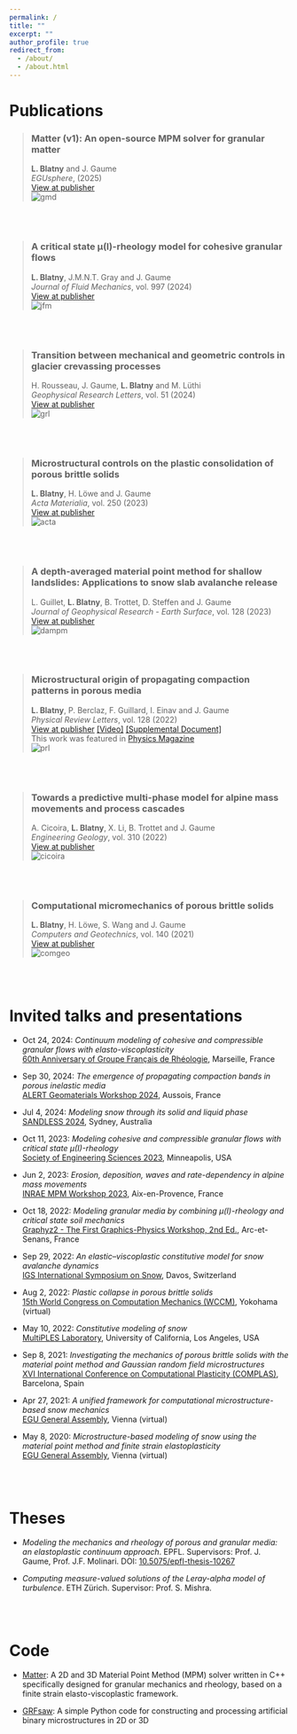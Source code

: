 ```yaml
---
permalink: /
title: ""
excerpt: ""
author_profile: true
redirect_from:
  - /about/
  - /about.html
---
```


<!--
I am a postdoctoral researcher in the [Alpine Mass Movements](https://alpinemassmovements.ethz.ch/) group of [ETH Zürich](https://ethz.ch/en/) and the Swiss Federal Institute for Snow and Avalanche Research ([SLF](https://www.slf.ch/en/)) in Davos. 
In 2023, I defended my [PhD in Mechanics](https://www.epfl.ch/education/phd/edme-mechanics/) at [EPFL](https://www.epfl.ch/en/), supervised by [Prof. J. Gaume](https://igt.ethz.ch/people/person-detail.MzA5Njcx.TGlzdC8xMTYxLC0yMTE1ODgxMzY3.html) and [Prof. J.-F. Molinari](https://people.epfl.ch/jean-francois.molinari). 
My research focuses on computational modeling of the mechanics of porous solids and granular flows, with a particular emphasis on snow. 
I'm currently working with the Material Point Method (MPM), however, I am interested in the development and application of all kinds of numerical methods in solid and fluid mechanics.

Previously, I have worked for [DNV Oil&Gas](https://www.dnv.com/), [EVRY Consulting](https://www.tietoevry.com/) and interned at [FFI](https://www.ffi.no/en) and [Equinor](https://www.equinor.com/).
I hold a [Master of Science in Computational Science and Engineering](https://rw.ethz.ch/) from ETH Zürich in 2018, with my thesis entitled _Computing Measure-Valued Solutions of the Leray-Alpha Model of Turbulence_ supervised by [Prof. S. Mishra](https://camlab.ethz.ch/the-group/group-head.html) at the [Seminar for Applied Mathematics](https://math.ethz.ch/sam).
-->

Publications  
======  

> ### Matter (v1): An open-source MPM solver for granular matter  
> **L. Blatny** and J. Gaume    
> _EGUsphere_, (2025)   
> [View at publisher](https://doi.org/10.5194/egusphere-2025-1157)    
> ![gmd](/images/silo_fps30_10X_cropped_medium.gif)   

<br/><br/>

> ### A critical state μ(I)-rheology model for cohesive granular flows  
> **L. Blatny**, J.M.N.T. Gray and J. Gaume    
> _Journal of Fluid Mechanics_, vol. 997 (2024)   
> [View at publisher](https://doi.org/10.1017/jfm.2024.643)    
> ![jfm](/images/cover_jfm_bump.gif)   

<br/><br/>

> ### Transition between mechanical and geometric controls in glacier crevassing processes   
> H. Rousseau, J. Gaume, **L. Blatny** and M. Lüthi    
> _Geophysical Research Letters_, vol. 51 (2024)    
> [View at publisher](https://doi.org/10.1029/2024GL108206)    
> ![grl](/images/cover_grl.gif)   

<br/><br/>

> ### Microstructural controls on the plastic consolidation of porous brittle solids  
> **L. Blatny**, H. Löwe and J. Gaume  
> _Acta Materialia_, vol. 250 (2023)  
> [View at publisher](https://doi.org/10.1016/j.actamat.2023.118861)  
> ![acta](/images/cover_acta.gif)  

<br/><br/>

> ### A depth-averaged material point method for shallow landslides: Applications to snow slab avalanche release
> L. Guillet, **L. Blatny**, B. Trottet, D. Steffen and J. Gaume  
> _Journal of Geophysical Research - Earth Surface_, vol. 128 (2023)  
> [View at publisher](https://doi.org/10.1029/2023JF007092)  
> ![dampm](/images/cover_dampm.gif)    

<br/><br/>

> ### Microstructural origin of propagating compaction patterns in porous media
> **L. Blatny**, P. Berclaz, F. Guillard, I. Einav and J. Gaume  
> _Physical Review Letters_, vol. 128 (2022)  
> [View at publisher](https://doi.org/10.1103/PhysRevLett.128.228002) [[Video]](https://journals.aps.org/prl/supplemental/10.1103/PhysRevLett.128.228002/supplementary_movie_1.mp4) [[Supplemental Document]](https://journals.aps.org/prl/supplemental/10.1103/PhysRevLett.128.228002/supplement_rev16022022.pdf)  
> This work was featured in [Physics Magazine](https://physics.aps.org/articles/v15/s73)  
> ![prl](/images/cover_prl.gif)  

<br/><br/>

> ### Towards a predictive multi-phase model for alpine mass movements and process cascades
> A. Cicoira, **L. Blatny**, X. Li, B. Trottet and J. Gaume  
> _Engineering Geology_, vol. 310 (2022)  
> [View at publisher](https://doi.org/10.1016/j.enggeo.2022.106866)  
> ![cicoira](/images/cover_enggeo.gif)  

<br/><br/>

> ### Computational micromechanics of porous brittle solids  
> **L. Blatny**, H. Löwe, S. Wang and J. Gaume  
> _Computers and Geotechnics_, vol. 140 (2021)  
> [View at publisher](https://doi.org/10.1016/j.compgeo.2021.104284)  
> ![comgeo](/images/cover_comgeo.gif)  

<br/><br/>

Invited talks and presentations
======

* Oct 24, 2024: _Continuum modeling of cohesive and compressible granular flows with elasto-viscoplasticity_  
[60th Anniversary of Groupe Français de Rhéologie](https://2024.legfr.fr/), Marseille, France  

* Sep 30, 2024: _The emergence of propagating compaction bands in porous inelastic media_  
[ALERT Geomaterials Workshop 2024](https://alertgeomaterials.eu/presentations-of-the-alert-workshop-2024/), Aussois, France  

* Jul 4, 2024: _Modeling snow through its solid and liquid phase_   
[SANDLESS 2024](https://scigem-eng.sydney.edu.au/sandless/), Sydney, Australia  

* Oct 11, 2023: _Modeling cohesive and compressible granular flows with critical state µ(I)-rheology_  
[Society of Engineering Sciences 2023](https://2023ses.com/), Minneapolis, USA  

* Jun 2, 2023: _Erosion, deposition, waves and rate-dependency in alpine mass movements_  
[INRAE MPM Workshop 2023](https://mpminraeworkshop.sciencesconf.org/), Aix-en-Provence, France    

* Oct 18, 2022: _Modeling granular media by combining μ(I)-rheology and critical state soil mechanics_  
[Graphyz2 - The First Graphics-Physics Workshop, 2nd Ed.](https://project.inria.fr/graphyz2/), Arc-et-Senans, France     

* Sep 29, 2022: _An elastic–viscoplastic constitutive model for snow avalanche dynamics_  
[IGS International Symposium on Snow](https://www.igsoc.org/wp-content/uploads/2022/09/index_davos.html), Davos, Switzerland     

* Aug 2, 2022: _Plastic collapse in porous brittle solids_   
[15th World Congress on Computation Mechanics (WCCM)](https://www.wccm2022.org/), Yokohama (virtual)  

* May 10, 2022: _Constitutive modeling of snow_   
[MultiPLES Laboratory](https://www.math.ucla.edu/multiples/), University of California, Los Angeles, USA    

* Sep 8, 2021: _Investigating the mechanics of porous brittle solids with the material point method and Gaussian random field microstructures_  
[XVI International Conference on Computational Plasticity (COMPLAS)](https://congress.cimne.com/complas2021/frontal/default.asp), Barcelona, Spain   

* Apr 27, 2021: _A unified framework for computational microstructure-based snow mechanics_  
[EGU General Assembly](https://meetingorganizer.copernicus.org/EGU21/EGU21-6108.html), Vienna (virtual)   

* May 8, 2020: _Microstructure-based modeling of snow using the material point method and finite strain elastoplasticity_  
[EGU General Assembly](https://meetingorganizer.copernicus.org/EGU2020/EGU2020-10203.html), Vienna (virtual)  

<br/><br/>

Theses
======
* _Modeling the mechanics and rheology of porous and granular media: an elastoplastic continuum approach_. EPFL. Supervisors: Prof. J. Gaume, Prof. J.F. Molinari. DOI: [10.5075/epfl-thesis-10267](https://doi.org/10.5075/epfl-thesis-10267)    

* _Computing measure-valued solutions of the Leray-alpha model of turbulence_. ETH Zürich.  Supervisor: Prof. S. Mishra.    

<br/><br/>

Code
======

* [Matter](https://github.com/larsblatny/matter): A 2D and 3D Material Point Method (MPM) solver written in C++ specifically designed for granular mechanics and rheology, based on a finite strain elasto-viscoplastic framework.    

* [GRFsaw](https://github.com/larsblatny/GRFsaw): A simple Python code for constructing and processing artificial binary microstructures in 2D or 3D   